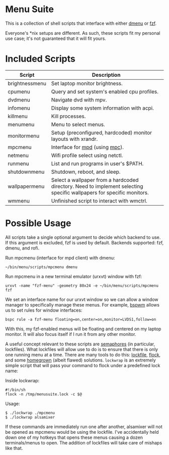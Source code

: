 Menu Suite
==========

This is a collection of shell scripts that interface with either [dmenu](http://tools.suckless.org/dmenu/) or [fzf](https://github.com/junegunn/fzf).

Everyone's *nix setups are different. As such, these scripts fit my personal use case; it's not guaranteed that it will fit yours.

Included Scripts
================
| Script         | Description
| -------------- | -----------
| brightnessmenu | Set laptop monitor brightness.
| cpumenu        | Query and set system's enabled cpu profiles.
| dvdmenu        | Navigate dvd with mpv.
| infomenu       | Display some system information with acpi.
| killmenu       | Kill processes.
| menumenu       | Menu to select menus.
| monitormenu    | Setup (preconfigured, hardcoded) monitor layouts with xrandr.
| mpcmenu        | Interface for [mpd](http://www.musicpd.org/) (using [mpc](http://linux.die.net/man/1/mpc)).
| netmenu        | Wifi profile select using netctl.
| runmenu        | List and run programs in user's $PATH.
| shutdownmenu   | Shutdown, reboot, and sleep.
| wallpapermenu  | Select a wallpaper from a hardcoded directory. Need to implement selecting specific wallpapers for specific monitors.
| wmmenu         | Unfinished script to interact with wmctrl.

Possible Usage
==============

All scripts take a single optional argument to decide which backend to use. If this argument is excluded, fzf is used by default. Backends supported: fzf, dmenu, and rofi.

Run mpcmenu (interface for mpd client) with dmenu:

    ~/bin/menu/scripts/mpcmenu dmenu

Run mpcmenu in a new terminal emulator (urxvt) window with fzf:

    urxvt -name "fzf-menu" -geometry 80x24 -e ~/bin/menu/scripts/mpcmenu fzf

We set an interface name for our urxvt window so we can allow a window manager to specifically manage these menus. For example, [bspwm](https://github.com/baskerville/bspwm) allows us to set rules for window interfaces:

    bspc rule -a fzf-menu floating=on,center=on,monitor=LVDS1,follow=on

With this, my fzf-enabled menus will be floating and centered on my laptop monitor. It will also focus itself if I run it from any other monitor.

A useful concept relevant to these scripts are [semaphores](https://en.wikipedia.org/wiki/Semaphore_(programming)) (in particular, lockfiles). What lockfiles will allow use to do is to ensure that there is only one running menu at a time. There are many tools to do this: [lockfile](http://linux.die.net/man/1/lockfile), [flock](http://linux.die.net/man/1/flock), and some [homegrown](http://stackoverflow.com/questions/185451/quick-and-dirty-way-to-ensure-only-one-instance-of-a-shell-script-is-running-at) (albeit flawed) solutions. `lockwrap` is an extremely simple script that will pass your command to flock under a predefined lock name:

Inside lockwrap:

    #!/bin/sh
    flock -n /tmp/menusuite.lock -c $@

Usage:

    $ ./lockwrap ./mpcmenu
    $ ./lockwrap alsamixer

If these commands are immediately run one after another, alsamixer will not be opened as mpcmenu would be using the lockfile. I've accidentally held down one of my hotkeys that opens these menus causing a dozen terminals/menus to open. The addition of lockfiles will take care of mishaps like that.
